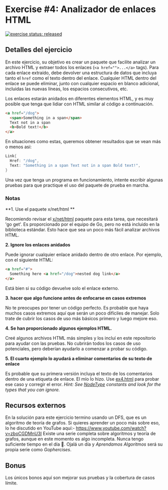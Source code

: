 # Exercise #4: Analizador de enlaces HTML

[![exercise status: released](https://img.shields.io/badge/exercise%20status-released-green.svg?style=for-the-badge)](https://gophercises.com/exercises/link)

## Detalles del ejercicio

En este ejercicio, su objetivo es crear un paquete que facilite analizar un archivo HTML y extraer todos los enlaces (`<a href="">...</a>` tags). Para cada enlace extraído, debe devolver una estructura de datos que incluya tanto el `href` como el texto dentro del enlace. Cualquier HTML dentro del enlace se puede eliminar, junto con cualquier espacio en blanco adicional, incluidas las nuevas líneas, los espacios consecutivos, etc.

Los enlaces estarán anidados en diferentes elementos HTML, y es muy posible que tenga que lidiar con HTML similar al código a continuación.

```html
<a href="/dog">
  <span>Something in a span</span>
  Text not in a span
  <b>Bold text!</b>
</a>
```

En situaciones como estas, queremos obtener resultados que se vean más o menos así:

```go
Link{
  Href: "/dog",
  Text: "Something in a span Text not in a span Bold text!",
}
```

Una vez que tenga un programa en funcionamiento, intente escribir algunas pruebas para que practique el uso del paquete de prueba en marcha.


### Notas

**1. Use el paquete x/net/html **

Recomiendo revisar el  [x/net/html](https://godoc.org/golang.org/x/net/html) paquete para esta tarea, que necesitará 'go get'. Es proporcionado por el equipo de Go, pero no está incluido en la biblioteca estándar. Esto hace que sea un poco más fácil analizar archivos HTML.


**2. Ignore los enlaces anidados**

Puede ignorar cualquier enlace anidado dentro de otro enlace. Por ejemplo, con el siguiente HTML:

```html
<a href="#">
  Something here <a href="/dog">nested dog link</a>
</a>
```

Está bien si su código devuelve solo el enlace externo.

**3. hacer que algo funcione antes de enfocarse en casos extremos**

No te preocupes por tener un código perfecto. Es probable que haya muchos casos extremos aquí que serán un poco difíciles de manejar. Solo trate de cubrir los casos de uso más básicos primero y luego mejore eso.

**4. Se han proporcionado algunos ejemplos HTML.**

Creé algunos archivos HTML más simples y los incluí en este repositorio para ayudar con las pruebas. No cubrirán todos los casos de uso potenciales, pero deberían ayudarlo a comenzar a probar su código.


**5. El cuarto ejemplo lo ayudará a eliminar comentarios de su texto de enlace**

Es probable que su primera versión incluya el texto de los comentarios dentro de una etiqueta de enlace. El mío lo hizo. Use [ex4.html](ex4.html) para probar ese caso y corregir el error.
*Hint: See [NodeType](https://godoc.org/golang.org/x/net/html#NodeType) constants and look for the types that you can ignore.*


## Recursos externos

En la solución para este ejercicio termino usando un DFS, que es un algoritmo de teoría de grafos. Si quieres aprender un poco más sobre eso, lo he discutido en YouTube aquí:- <https://www.youtube.com/watch?v=zboCGDMnU3I>
Existe una serie completa sobre algoritmos y teoría de grafos, aunque en este momento es algo incompleta. Nunca tengo suficiente tiempo en el día 🙁. Ojalá un día y *Aprendamos Algoritmos* será su propia serie como *Gophercises*.

## Bonus

Los únicos bonos aquí son mejorar sus pruebas y la cobertura de casos límite.